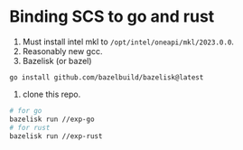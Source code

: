 # Binding SCS to go and rust

1. Must install intel mkl to `/opt/intel/oneapi/mkl/2023.0.0`.
1. Reasonably new gcc.
1. Bazelisk (or bazel)
  ```shell
  go install github.com/bazelbuild/bazelisk@latest
  ```
1. clone this repo.

  ```bash
  # for go
  bazelisk run //exp-go
  # for rust
  bazelisk run //exp-rust
  ```
